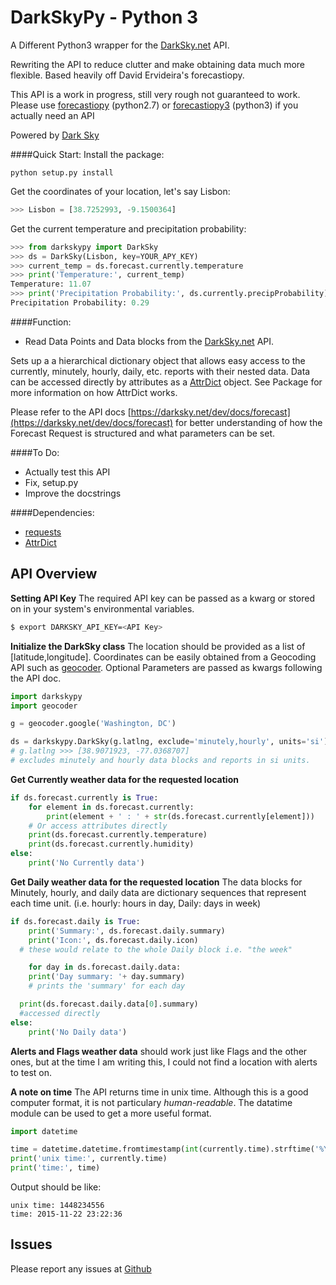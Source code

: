 DarkSkyPy - Python 3
============
A Different Python3 wrapper for the [DarkSky.net](https://www.darksky.net) API.

Rewriting the API to reduce clutter and make obtaining data much more flexible. Based heavily off David Ervideira's forecastiopy.

This API is a work in progress, still very rough not guaranteed to work.
Please use [forecastiopy](https://github.com/dvdme/forecastiopy) (python2.7) or  [forecastiopy3](https://github.com/bitpixdigital/forecastiopy3) (python3) if you actually need an API


Powered by [Dark Sky](https://darksky.net/poweredby/)

####Quick Start:
Install the package:
```
python setup.py install
```

Get the coordinates of your location, let's say Lisbon:
```python
>>> Lisbon = [38.7252993, -9.1500364]
```

Get the current temperature and precipitation probability:
```python
>>> from darkskypy import DarkSky
>>> ds = DarkSky(Lisbon, key=YOUR_APY_KEY)
>>> current_temp = ds.forecast.currently.temperature
>>> print('Temperature:', current_temp)
Temperature: 11.07
>>> print('Precipitation Probability:', ds.currently.precipProbability)
Precipitation Probability: 0.29
```
####Function:

* Read Data Points and Data blocks from the [DarkSky.net](https://darksky.net/dev/) API.

Sets up a a hierarchical dictionary object that allows easy access to the currently, minutely, hourly, daily, etc. reports with their nested data. Data can be accessed directly by attributes as a [AttrDict](https://pypi.python.org/pypi/attrdict/2.0.0) object. See Package for more information on how AttrDict works.

Please refer to the API docs [https://darksky.net/dev/docs/forecast](https://darksky.net/dev/docs/forecast) for better understanding of how the Forecast Request is structured and what parameters can be set.

####To Do:
* Actually test this API
* Fix, setup.py
* Improve the docstrings


####Dependencies:
* [requests](https://pypi.python.org/pypi/requests/)
* [AttrDict](https://pypi.python.org/pypi/attrdict/2.0.0)

API Overview
--------------

**Setting API Key**
The required API key can be passed as a kwarg or stored on in your system's environmental variables.
```bash
$ export DARKSKY_API_KEY=<API Key>

```

**Initialize the DarkSky class**
The location should be provided as a list of [latitude,longitude]. Coordinates can be easily obtained from a Geocoding API such as [geocoder](https://github.com/DenisCarriere/geocoder). Optional Parameters are passed as kwargs following the API doc.
```python
import darkskypy
import geocoder

g = geocoder.google('Washington, DC')

ds = darkskypy.DarkSky(g.latlng, exclude='minutely,hourly', units='si')
# g.latlng >>> [38.9071923, -77.0368707]
# excludes minutely and hourly data blocks and reports in si units.
```

**Get Currently weather data for the requested location**
```python
if ds.forecast.currently is True:
	for element in ds.forecast.currently:
		print(element + ' : ' + str(ds.forecast.currently[element]))
	# Or access attributes directly
	print(ds.forecast.currently.temperature)
	print(ds.forecast.currently.humidity)
else:
	print('No Currently data')
```
**Get Daily weather data for the requested location**
The data blocks for Minutely, hourly, and daily data are dictionary sequences that represent each time unit. (i.e. hourly: hours in day, Daily: days in week)

```python
if ds.forecast.daily is True:
	print('Summary:', ds.forecast.daily.summary)
	print('Icon:', ds.forecast.daily.icon)
  # these would relate to the whole Daily block i.e. "the week"

	for day in ds.forecast.daily.data:
    print('Day summary: '+ day.summary)
    # prints the 'summary' for each day

  print(ds.forecast.daily.data[0].summary)
  #accessed directly
else:
	print('No Daily data')
```

**Alerts and Flags weather data** should work just like Flags and the other ones, but at the time I am writing this, I could not find a location with alerts to test on.

**A note on time**
The API returns time in unix time. Although this is a good computer format, it is not particulary _human-readable_. The datatime module can be used to get a more useful format.
```python
import datetime

time = datetime.datetime.fromtimestamp(int(currently.time).strftime('%Y-%m-%d %H:%M:%S')
print('unix time:', currently.time)
print('time:', time)

```

Output should be like:
```
unix time: 1448234556
time: 2015-11-22 23:22:36
```

Issues
------
Please report any issues at [Github](https://github.com/mattbox/DarkSkyPy)
